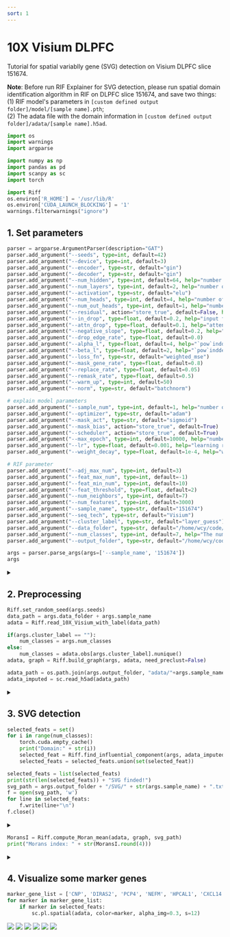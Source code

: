 ```yaml
---
sort: 1
---
```


# 10X Visium DLPFC

Tutorial for spatial variablly gene (SVG) detection on Visium DLPFC slice 151674. 

**Note**: Before run RIF Explainer for SVG detection, please run spatial domain identification algorithm in RIF on DLPFC slice 151674, and save two things: <br>
(1) RIF model's parameters in `[custom defined output folder]/model/[sample name].pth`;   <br>
(2) The adata file with the domain information in `[custom defined output folder]/adata/[sample name].h5ad`. <br>

```python
import os
import warnings
import argparse

import numpy as np
import pandas as pd
import scanpy as sc
import torch

import Riff
os.environ['R_HOME'] = '/usr/lib/R'
os.environ['CUDA_LAUNCH_BLOCKING'] = '1'
warnings.filterwarnings("ignore")
```

## 1. Set parameters

```python
parser = argparse.ArgumentParser(description="GAT")
parser.add_argument("--seeds", type=int, default=42)
parser.add_argument("--device", type=int, default=3)
parser.add_argument("--encoder", type=str, default="gin")
parser.add_argument("--decoder", type=str, default="gin")
parser.add_argument("--num_hidden", type=int, default=64, help="number of hidden units")
parser.add_argument("--num_layers", type=int, default=2, help="number of hidden layers")
parser.add_argument("--activation", type=str, default="elu")
parser.add_argument("--num_heads", type=int, default=4, help="number of hidden attention heads")
parser.add_argument("--num_out_heads", type=int, default=1, help="number of output attention heads")
parser.add_argument("--residual", action="store_true", default=False, help="use residual connection")
parser.add_argument("--in_drop", type=float, default=0.2, help="input feature dropout")
parser.add_argument("--attn_drop", type=float, default=0.1, help="attention dropout")
parser.add_argument("--negative_slope", type=float, default=0.2, help="the negative slope of leaky relu for GAT")
parser.add_argument("--drop_edge_rate", type=float, default=0.0)
parser.add_argument("--alpha_l", type=float, default=4, help="`pow`inddex for `sce` loss")
parser.add_argument("--beta_l", type=float, default=2, help="`pow`inddex for `weighted_mse` loss")   
parser.add_argument("--loss_fn", type=str, default="weighted_mse")
parser.add_argument("--mask_gene_rate", type=float, default=0.8)
parser.add_argument("--replace_rate", type=float, default=0.05)
parser.add_argument("--remask_rate", type=float, default=0.5)
parser.add_argument("--warm_up", type=int, default=50)
parser.add_argument("--norm", type=str, default="batchnorm") 

# explain model parameters
parser.add_argument("--sample_num", type=int, default=1, help="number of nodes for explaination")
parser.add_argument("--optimizer", type=str, default="adam")
parser.add_argument("--mask_act", type=str, default="sigmoid")
parser.add_argument("--mask_bias", action="store_true", default=True)
parser.add_argument("--scheduler", action="store_true", default=True)
parser.add_argument("--max_epoch", type=int, default=10000, help="number of training epochs")
parser.add_argument("--lr", type=float, default=0.001, help="learning rate for explaination")
parser.add_argument("--weight_decay", type=float, default=1e-4, help="weight decay for evaluation")

# RIF parameter
parser.add_argument("--adj_max_num", type=int, default=3)
parser.add_argument("--feat_max_num", type=int, default=-1)
parser.add_argument("--feat_min_num", type=int, default=10)
parser.add_argument("--feat_threshold", type=float, default=2)
parser.add_argument("--num_neighbors", type=int, default=7)
parser.add_argument("--num_features", type=int, default=3000) 
parser.add_argument("--sample_name", type=str, default="151674")
parser.add_argument("--seq_tech", type=str, default="Visium")
parser.add_argument("--cluster_label", type=str, default="layer_guess")
parser.add_argument("--data_folder", type=str, default="/home/wcy/code/datasets/10X/")
parser.add_argument("--num_classes", type=int, default=7, help="The number of clusters")
parser.add_argument("--output_folder", type=str, default="/home/wcy/code/pyFile/NewFolder/GSG_modified_DLPFH/output/")

args = parser.parse_args(args=['--sample_name', '151674']) 
args
```

<details>
<summary> </summary>
Namespace(activation='elu', adj_max_num=3, alpha_l=4, attn_drop=0.1, beta_l=2, cluster_label='layer_guess', data_folder='/home/wcy/code/datasets/10X/', decoder='gin', device=3, drop_edge_rate=0.0, encoder='gin', feat_max_num=-1, feat_min_num=10, feat_threshold=2, in_drop=0.2, loss_fn='weighted_mse', lr=0.001, mask_act='sigmoid', mask_bias=True, mask_gene_rate=0.8, max_epoch=10000, negative_slope=0.2, norm='batchnorm', num_classes=7, num_features=3000, num_heads=4, num_hidden=64, num_layers=2, num_neighbors=7, num_out_heads=1, optimizer='adam', output_folder='/home/wcy/code/pyFile/NewFolder/GSG_modified_DLPFH/output/', remask_rate=0.5, replace_rate=0.05, residual=False, sample_name='151674', sample_num=1, scheduler=True, seeds=42, seq_tech='Visium', warm_up=50, weight_decay=0.0001)
</details>

## 2. Preprocessing

```python
Riff.set_random_seed(args.seeds)
data_path = args.data_folder + args.sample_name
adata = Riff.read_10X_Visium_with_label(data_path)

if(args.cluster_label == ""):
    num_classes = args.num_classes
else:
    num_classes = adata.obs[args.cluster_label].nunique()
adata, graph = Riff.build_graph(args, adata, need_preclust=False)

adata_path = os.path.join(args.output_folder, "adata/"+args.sample_name+".h5ad")
adata_imputed = sc.read_h5ad(adata_path)
```

<details>
<summary> </summary>
=============== Contructing graph =================
</details>

## 3. SVG detection

```python
selected_feats = set()
for i in range(num_classes):
    torch.cuda.empty_cache()
    print("Domain:" + str(i))
    selected_feat = Riff.find_influential_component(args, adata_imputed, graph, i)
    selected_feats = selected_feats.union(set(selected_feat))

selected_feats = list(selected_feats)
print(str(len(selected_feats)) + "SVG finded!")
svg_path = args.output_folder + "/SVG/" + str(args.sample_name) + ".txt"
f = open(svg_path, 'w')
for line in selected_feats:
    f.write(line+"\n")
f.close()
```

<details>
<summary> </summary>
Domain:0
# Epoch 10: loss: 1.73, p_feat: 0.06:   0%|▏                                                                                                                                                                             | 11/10000 [00:02<38:48,  4.29it/s] <br>
Domain:1
# Epoch 198: loss: 1.78, p_feat: 0.17:   2%|███▍                                                                                                                                                                        | 199/10000 [00:22<18:04,  9.04it/s] <br>
Domain:2
# Epoch 452: loss: 1.91, p_feat: 0.31:   5%|███████▊                                                                                                                                                                    | 453/10000 [00:58<20:36,  7.72it/s] <br>
Domain:3
# Epoch 509: loss: 1.94, p_feat: 0.32:   5%|████████▊                                                                                                                                                                   | 510/10000 [01:06<20:30,  7.71it/s] <br>
Domain:4
# Epoch 665: loss: 1.79, p_feat: 0.49:   7%|███████████▍                                                                                                                                                                | 666/10000 [01:27<20:25,  7.61it/s] <br>
Domain:5
# Epoch 10: loss: 1.59, p_feat: 0.13:   0%|▏                                                                                                                                                                             | 11/10000 [00:01<19:37,  8.48it/s] <br>
Domain:6
# Epoch 10: loss: 1.71, p_feat: 0.05:   0%|▏                                                                                                                                                                             | 11/10000 [00:01<19:56,  8.35it/s] <br>
575SVG finded!
</details>

```python
MoransI = Riff.compute_Moran_mean(adata, graph, svg_path)
print("Morans index: " + str(MoransI.round(4)))
```
<details>
<summary> </summary>
Morans index: 0.5806
</details>

## 4. Visualize some marker genes
```python
marker_gene_list = ['CNP', 'DIRAS2', 'PCP4', 'NEFM', 'HPCAL1', 'CXCL14']
for marker in marker_gene_list:
    if marker in selected_feats:
        sc.pl.spatial(adata, color=marker, alpha_img=0.3, s=12)
```

![](https://github.com/DDDoGGie/RIF/raw/gh-pages/docs/Figures/SVG/SVG_DLPFC_CNP.png)
![](https://github.com/DDDoGGie/RIF/raw/gh-pages/docs/Figures/SVG/SVG_DLPFC_DIRAS2.png)
![](https://github.com/DDDoGGie/RIF/raw/gh-pages/docs/Figures/SVG/SVG_DLPFC_PCP4.png)
![](https://github.com/DDDoGGie/RIF/raw/gh-pages/docs/Figures/SVG/SVG_DLPFC_NEFM.png)
![](https://github.com/DDDoGGie/RIF/raw/gh-pages/docs/Figures/SVG/SVG_DLPFC_HPCAL1.png)
![](https://github.com/DDDoGGie/RIF/raw/gh-pages/docs/Figures/SVG/SVG_DLPFC_CXCL14.png)